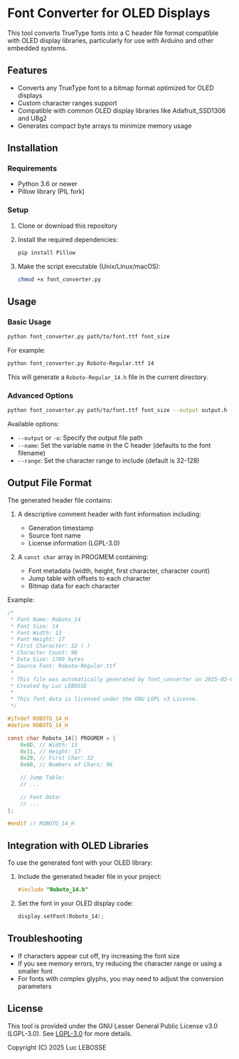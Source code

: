 # Font Converter for OLED Displays

This tool converts TrueType fonts into a C header file format compatible with OLED display libraries, particularly for use with Arduino and other embedded systems.

## Features

- Converts any TrueType font to a bitmap format optimized for OLED displays
- Custom character ranges support
- Compatible with common OLED display libraries like Adafruit_SSD1306 and U8g2
- Generates compact byte arrays to minimize memory usage

## Installation

### Requirements

- Python 3.6 or newer
- Pillow library (PIL fork)

### Setup

1. Clone or download this repository

2. Install the required dependencies:
   ```bash
   pip install Pillow
   ```

3. Make the script executable (Unix/Linux/macOS):
   ```bash
   chmod +x font_converter.py
   ```

## Usage

### Basic Usage

```bash
python font_converter.py path/to/font.ttf font_size
```

For example:
```bash
python font_converter.py Roboto-Regular.ttf 14
```

This will generate a `Roboto-Regular_14.h` file in the current directory.

### Advanced Options

```bash
python font_converter.py path/to/font.ttf font_size --output output.h --name MyFont --range 32-255
```

Available options:
- `--output` or `-o`: Specify the output file path
- `--name`: Set the variable name in the C header (defaults to the font filename)
- `--range`: Set the character range to include (default is 32-128)

## Output File Format

The generated header file contains:

1. A descriptive comment header with font information including:
   - Generation timestamp
   - Source font name
   - License information (LGPL-3.0)

2. A `const char` array in PROGMEM containing:
   - Font metadata (width, height, first character, character count)
   - Jump table with offsets to each character
   - Bitmap data for each character

Example:
```c
/*
 * Font Name: Roboto_14
 * Font Size: 14
 * Font Width: 13
 * Font Height: 17
 * First Character: 32 ( )
 * Character Count: 96
 * Data Size: 1789 bytes
 * Source Font: Roboto-Regular.ttf
 *
 * This file was automatically generated by font_converter on 2025-03-01
 * Created by Luc LEBOSSE
 *
 * This font data is licensed under the GNU LGPL v3 License.
 */

#ifndef ROBOTO_14_H
#define ROBOTO_14_H

const char Roboto_14[] PROGMEM = {
    0x0D, // Width: 13
    0x11, // Height: 17
    0x20, // First Char: 32
    0x60, // Numbers of Chars: 96

    // Jump Table:
    // ...

    // Font Data:
    // ...
};

#endif // ROBOTO_14_H
```

## Integration with OLED Libraries

To use the generated font with your OLED library:

1. Include the generated header file in your project:
   ```c
   #include "Roboto_14.h"
   ```

2. Set the font in your OLED display code:
   ```c
   display.setFont(Roboto_14);
   ```

## Troubleshooting

- If characters appear cut off, try increasing the font size
- If you see memory errors, try reducing the character range or using a smaller font
- For fonts with complex glyphs, you may need to adjust the conversion parameters

## License

This tool is provided under the GNU Lesser General Public License v3.0 (LGPL-3.0).
See [LGPL-3.0](https://www.gnu.org/licenses/lgpl-3.0.en.html) for more details.

Copyright (C) 2025 Luc LEBOSSE
